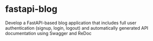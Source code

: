 # fastapi-blog
Develop a FastAPI-based blog application that includes full user authentication (signup, login, logout) and automatically generated API documentation using Swagger and ReDoc
